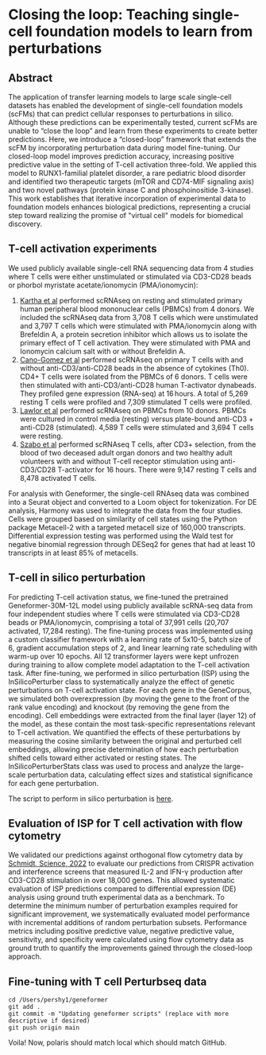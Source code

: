 # Closing the loop: Teaching single-cell foundation models to learn from perturbations

## Abstract 
The application of transfer learning models to large scale single-cell datasets has enabled the development of single-cell foundation models (scFMs) that can predict cellular responses to perturbations in silico. Although these predictions can be experimentally tested, current scFMs are unable to “close the loop” and learn from these experiments to create better predictions. Here, we introduce a “closed-loop” framework that extends the scFM by incorporating perturbation data during model fine-tuning. Our closed-loop model improves prediction accuracy, increasing positive predictive value in the setting of T-cell activation three-fold. We applied this model to RUNX1-familial platelet disorder, a rare pediatric blood disorder and identified two therapeutic targets (mTOR and CD74-MIF signaling axis) and two novel pathways (protein kinase C and phosphoinositide 3-kinase). This work establishes that iterative incorporation of experimental data to foundation models enhances biological predictions, representing a crucial step toward realizing the promise of "virtual cell" models for biomedical discovery.

## T-cell activation experiments
We used publicly available single-cell RNA sequencing data from 4 studies where T cells were either unstimulated or stimulated via CD3-CD28 beads or phorbol myristate acetate/ionomycin (PMA/ionomycin): 
1.	[Kartha et al](https://www.sciencedirect.com/science/article/pii/S2666979X22001082) performed scRNAseq on resting and stimulated primary human peripheral blood mononuclear cells (PBMCs) from 4 donors. We included the scRNAseq data from 3,708 T cells which were unstimulated and 3,797 T cells which were stimulated with PMA/ionomycin along with Brefeldin A, a protein secretion inhibitor which allows us to isolate the primary effect of T cell activation. They were stimulated with PMA and Ionomycin calcium salt with or without Brefeldin A.
2.	[Cano-Gomez et al](https://www.nature.com/articles/s41467-020-15543-y) performed scRNAseq on primary T cells with and without anti-CD3/anti-CD28 beads in the absence of cytokines (Th0). CD4+ T cells were isolated from the PBMCs of 6 donors. T cells were then stimulated with anti-CD3/anti-CD28 human T-activator dynabeads. They profiled gene expression (RNA-seq) at 16 hours. A total of 5,269 resting T cells were profiled and 7,309 stimulated T cells were profiled.
3.	[Lawlor et al](https://www.frontiersin.org/journals/immunology/articles/10.3389/fimmu.2021.636720/full) performed scRNAseq on PBMCs from 10 donors. PBMCs were cultured in control media (resting) versus plate-bound anti-CD3 + anti-CD28 (stimulated). 4,589 T cells were stimulated and 3,694 T cells were resting.
4.	[Szabo et al](https://www.nature.com/articles/s41467-019-12464-3) performed scRNAseq T cells, after CD3+ selection, from the blood of two deceased adult organ donors and two healthy adult volunteers with and without T-cell receptor stimulation using anti-CD3/CD28 T-activator for 16 hours. There were 9,147 resting T cells and 8,478 activated T cells.

For analysis with Geneformer, the single-cell RNAseq data was combined into a Seurat object and converted to a Loom object for tokenization. For DE analysis, Harmony was used to integrate the data from the four studies. Cells were grouped based on similarity of cell states using the Python package Metacell-2 with a targeted metacell size of 160,000 transcripts. Differential expression testing was performed using the Wald test for negative binomial regression through DESeq2 for genes that had at least 10 transcripts in at least 85% of metacells.

## T-cell in silico perturbation
For predicting T-cell activation status, we fine-tuned the pretrained Geneformer-30M-12L model using publicly available scRNA-seq data from four independent studies where T cells were stimulated via CD3-CD28 beads or PMA/ionomycin, comprising a total of 37,991 cells (20,707 activated, 17,284 resting). The fine-tuning process was implemented using a custom classifier framework with a learning rate of 5x10-5, batch size of 6, gradient accumulation steps of 2, and linear learning rate scheduling with warm-up over 10 epochs. All 12 transformer layers were kept unfrozen during training to allow complete model adaptation to the T-cell activation task. After fine-tuning, we performed in silico perturbation (ISP) using the InSilicoPerturber class to systematically analyze the effect of genetic perturbations on T-cell activation state. For each gene in the GeneCorpus, we simulated both overexpression (by moving the gene to the front of the rank value encoding) and knockout (by removing the gene from the encoding). Cell embeddings were extracted from the final layer (layer 12) of the model, as these contain the most task-specific representations relevant to T-cell activation. We quantified the effects of these perturbations by measuring the cosine similarity between the original and perturbed cell embeddings, allowing precise determination of how each perturbation shifted cells toward either activated or resting states. The InSilicoPerturberStats class was used to process and analyze the large-scale perturbation data, calculating effect sizes and statistical significance for each gene perturbation. 

The script to perform in silico perturbation is [here](https://github.com/bicklab/geneformer/blob/main/scripts/geneformer_build_classifier_yp_012724.py). 

## Evaluation of ISP for T cell activation with flow cytometry 
We validated our predictions against orthogonal flow cytometry data by [Schmidt, Science, 2022](https://www.science.org/doi/10.1126/science.abj4008) to evaluate our predictions from CRISPR activation and interference screens that measured IL-2 and IFN-γ production after CD3-CD28 stimulation in over 18,000 genes. This allowed systematic evaluation of ISP predictions compared to differential expression (DE) analysis using ground truth experimental data as a benchmark. To determine the minimum number of perturbation examples required for significant improvement, we systematically evaluated model performance with incremental additions of random perturbation subsets. Performance metrics including positive predictive value, negative predictive value, sensitivity, and specificity were calculated using flow cytometry data as ground truth to quantify the improvements gained through the closed-loop approach.

## Fine-tuning with T cell Perturbseq data



```
cd /Users/pershy1/geneformer
git add .
git commit -m "Updating geneformer scripts" (replace with more descriptive if desired)
git push origin main
```

Voila! Now, polaris should match local which should match GitHub.
